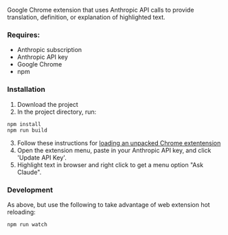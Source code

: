 Google Chrome extension that uses Anthropic API calls to provide translation, definition, or explanation of highlighted text.

### Requires:
* Anthropic subscription
* Anthropic API key
* Google Chrome
* npm

### Installation

1. Download the project
2. In the project directory, run:
```
npm install
npm run build
```
3. Follow these instructions for [loading an unpacked Chrome extentension](https://developer.chrome.com/docs/extensions/get-started/tutorial/hello-world#load-unpacked)
4. Open the extension menu, paste in your Anthropic API key, and click 'Update API Key'.
5. Highlight text in browser and right click to get a menu option "Ask Claude".

### Development

As above, but use the following to take advantage of web extension hot reloading:
```
npm run watch
```
